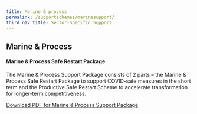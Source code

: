 ```yaml
---
title: Marine & process
permalink: /supportschemes/marinesupport/
third_nav_title: Sector-Specific Support
---
```


## Marine & Process

#### Marine & Process Safe Restart Package

The Marine & Process Support Package consists of 2 parts – the Marine & Process Safe Restart Package to support COVID-safe measures in the short term and the Productive Safe Restart Scheme to accelerate transformation for longer-term competitiveness.

<a href="/images/covid/Circular - MP Support Package 25 Sep 2020.pdf" target="_blank">Download PDF for Marine & Process Support Package</a>
